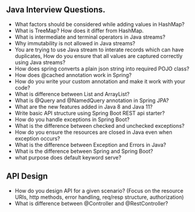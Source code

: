 ## Java Interview Questions.

- What factors should be considered while adding values in HashMap?
- What is TreeMap? How does it differ from HashMap.
- What is intermediate and terminal operators in Java streams?
- Why immutability is not allowed in Java streams?
- You are trying to use Java stream to interate records which can have duplicates, How do you ensure that all values are captured correctly using Java streams?
- How does spring converts a plain json string into required POJO class?
- How does @cached annotation work in Spring?
- How do you write your custom annotation and make it work with your code?
- What is difference between List and ArrayList?
- What is @Query and @NamedQuery annotation in Spring JPA?
- What are the new features added in Java 8 and Java 11?
- Write basic API structure using Spring Boot REST api starter?
- How do you handle exceptions in Spring Boot?
- What is the difference between checked and unchecked exceptions?
- How do you ensure the resources are closed in Java even when exception occurs?
- What is the difference between Exception and Errors in Java?
- What is the difference between Spring and Spring Boot?
- what purpose does default keyword serve?

## API Design
- How do you design API for a given scenario? (Focus on the resource URIs, http methods, error handling, req/resp structure, authorization)
- What is difference between @Controller and @RestController?

